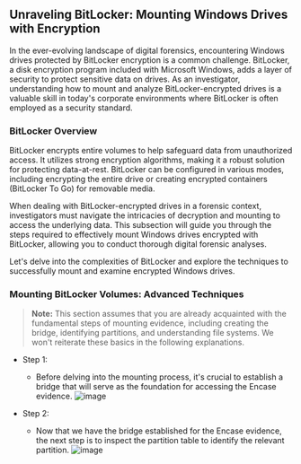 
## Unraveling BitLocker: Mounting Windows Drives with Encryption

In the ever-evolving landscape of digital forensics, encountering Windows drives protected by BitLocker encryption is a common challenge. BitLocker, a disk encryption program included with Microsoft Windows, adds a layer of security to protect sensitive data on drives. As an investigator, understanding how to mount and analyze BitLocker-encrypted drives is a valuable skill in today's corporate environments where BitLocker is often employed as a security standard.

### BitLocker Overview

BitLocker encrypts entire volumes to help safeguard data from unauthorized access. It utilizes strong encryption algorithms, making it a robust solution for protecting data-at-rest. BitLocker can be configured in various modes, including encrypting the entire drive or creating encrypted containers (BitLocker To Go) for removable media.

When dealing with BitLocker-encrypted drives in a forensic context, investigators must navigate the intricacies of decryption and mounting to access the underlying data. This subsection will guide you through the steps required to effectively mount Windows drives encrypted with BitLocker, allowing you to conduct thorough digital forensic analyses.

Let's delve into the complexities of BitLocker and explore the techniques to successfully mount and examine encrypted Windows drives.


### Mounting BitLocker Volumes: Advanced Techniques

> **Note:** This section assumes that you are already acquainted with the fundamental steps of mounting evidence, including creating the bridge, identifying partitions, and understanding file systems. We won't reiterate these basics in the following explanations.

- Step 1:
  - Before delving into the mounting process, it's crucial to establish a bridge that will serve as the foundation for accessing the Encase evidence.
      ![image](https://github.com/JESUSAMM/Unraveling-the-Enigma-of-Mounting-Dead-Forensic-Evidence/assets/149633912/a56e8b45-dacb-44a6-b7cc-4a2f2511d29a)


- Step 2:
  - Now that we have the bridge established for the Encase evidence, the next step is to inspect the partition table to identify the relevant partition.
  ![image](https://github.com/JESUSAMM/Unraveling-the-Enigma-of-Mounting-Dead-Forensic-Evidence/assets/149633912/030277fa-1000-4218-bb31-8c3bd1ee9efe)
